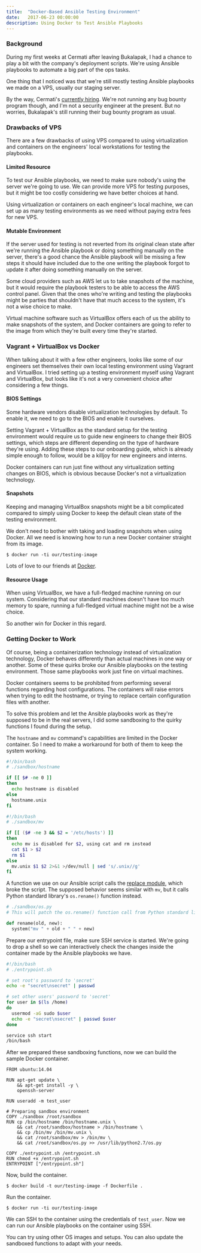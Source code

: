 ```yaml
---
title:  "Docker-Based Ansible Testing Environment"
date:   2017-06-23 00:00:00
description: Using Docker to Test Ansible Playbooks
---
```


### Background

During my first weeks at Cermati after leaving Bukalapak, I had a chance to play a bit with the company's deployment scripts. We're using Ansible playbooks to automate a big part of the ops tasks.

One thing that I noticed was that we're still mostly testing Ansible playbooks we made on a VPS, usually our staging server.

By the way, Cermati's [currently hiring](https://www.cermati.com/career). We're not running any bug bounty program though, and I'm not a security engineer at the present. But no worries, Bukalapak's still running their bug bounty program as usual.

### Drawbacks of VPS

There are a few drawbacks of using VPS compared to using virtualization and containers on the engineers' local workstations for testing the playbooks.

#### Limited Resource

To test our Ansible playbooks, we need to make sure nobody's using the server we're going to use. We can provide more VPS for testing purposes, but it might be too costly considering we have better choices at hand.

Using virtualization or containers on each engineer's local machine, we can set up as many testing environments as we need without paying extra fees for new VPS.

#### Mutable Environment

If the server used for testing is not reverted from its original clean state after we're running the Ansible playbook or doing something manually on the server, there's a good chance the Ansible playbook will be missing a few steps it should have included due to the one writing the playbook forgot to update it after doing something manually on the server.

Some cloud providers such as AWS let us to take snapshots of the machine, but it would require the playbook testers to be able to access the AWS control panel. Given that the ones who're writing and testing the playbooks might be parties that shouldn't have that much access to the system, it's not a wise choice to make.

Virtual machine software such as VirtualBox offers each of us the ability to make snapshots of the system, and Docker containers are going to refer to the image from which they're built every time they're started.

### Vagrant + VirtualBox vs Docker

When talking about it with a few other engineers, looks like some of our engineers set themselves their own local testing environment using Vagrant and VirtualBox. I tried setting up a testing environment myself using Vagrant and VirtualBox, but looks like it's not a very convenient choice after considering a few things.

#### BIOS Settings

Some hardware vendors disable virtualization technologies by default. To enable it, we need to go to the BIOS and enable it ourselves.

Setting Vagrant + VirtualBox as the standard setup for the testing environment would require us to guide new engineers to change their BIOS settings, which steps are different depending on the type of hardware they're using. Adding these steps to our onboarding guide, which is already simple enough to follow, would be a killjoy for new engineers and interns.

Docker containers can run just fine without any virtualization setting changes on BIOS, which is obvious because Docker's not a virtualization technology.

#### Snapshots

Keeping and managing VirtualBox snapshots might be a bit complicated compared to simply using Docker to keep the default clean state of the testing environment.

We don't need to bother with taking and loading snapshots when using Docker. All we need is knowing how to run a new Docker container straight from its image.

```
$ docker run -ti our/testing-image
```

Lots of love to our friends at [Docker](https://www.docker.io).

#### Resource Usage

When using VirtualBox, we have a full-fledged machine running on our system. Considering that our standard machines doesn't have too much memory to spare, running a full-fledged virtual machine might not be a wise choice.

So another win for Docker in this regard.

### Getting Docker to Work

Of course, being a containerization technology instead of virtualization technology, Docker behaves differently than actual machines in one way or another. Some of these quirks broke our Ansible playbooks on the testing environment. Those same playbooks work just fine on virtual machines.

Docker containers seems to be prohibited from performing several functions regarding host configurations. The containers will raise errors when trying to edit the hostname, or trying to replace certain configuration files with another.

To solve this problem and let the Ansible playbooks work as they're supposed to be in the real servers, I did some sandboxing to the quirky functions I found during the setup.

The `hostname` and `mv` command's capabilities are limited in the Docker container. So I need to make a workaround for both of them to keep the system working.

```bash
#!/bin/bash
# ./sandbox/hostname

if [[ $# -ne 0 ]]
then
  echo hostname is disabled
else
  hostname.unix
fi
```

```bash
#!/bin/bash
# ./sandbox/mv

if [[ ($# -ne 3 && $2 = '/etc/hosts') ]]
then
  echo mv is disabled for $2, using cat and rm instead
  cat $1 > $2
  rm $1
else
  mv.unix $1 $2 2>&1 >/dev/null | sed 's/.unix//g'
fi
```

A function we use on our Ansible script calls the [replace module](http://docs.ansible.com/ansible/replace_module.html), which broke the script. The supposed behavior seems similar with `mv`, but it calls Python standard library's `os.rename()` function instead.

```python
# ./sandbox/os.py
# This will patch the os.rename() function call from Python standard library

def rename(old, new):
  system("mv " + old + " " + new)
```

Prepare our entrypoint file, make sure SSH service is started. We're going to drop a shell so we can interactively check the changes inside the container made by the Ansible playbooks we have.

```bash
#!/bin/bash
# ./entrypoint.sh

# set root's password to 'secret'
echo -e "secret\nsecret" | passwd

# set other users' password to 'secret'
for user in $(ls /home)
do
  usermod -aG sudo $user
  echo -e "secret\nsecret" | passwd $user
done

service ssh start
/bin/bash
```

After we prepared these sandboxing functions, now we can build the sample Docker container.

```
FROM ubuntu:14.04

RUN apt-get update \
    && apt-get install -y \
    openssh-server

RUN useradd -m test_user

# Preparing sandbox environment
COPY ./sandbox /root/sandbox
RUN cp /bin/hostname /bin/hostname.unix \
    && cat /root/sandbox/hostname > /bin/hostname \
    && cp /bin/mv /bin/mv.unix \
    && cat /root/sandbox/mv > /bin/mv \
    && cat /root/sandbox/os.py >> /usr/lib/python2.7/os.py

COPY ./entrypoint.sh /entrypoint.sh
RUN chmod +x /entrypoint.sh
ENTRYPOINT ["/entrypoint.sh"]
```

Now, build the container.

```
$ docker build -t our/testing-image -f Dockerfile .
```

Run the container.

```
$ docker run -ti our/testing-image
```

We can SSH to the container using the credentials of `test_user`. Now we can run our Ansible playbooks on the container using SSH.

You can try using other OS images and setups. You can also update the sandboxed functions to adapt with your needs.